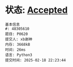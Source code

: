# 状态: [Accepted](http://dsbpython.openjudge.cn/dspythonbook/solution/48305610/)

```
基本信息
#: 48305610
题目: P0620
提交人: xb谢神
内存: 3668kB
时间: 26ms
语言: Python3
提交时间: 2025-02-18 22:23:44
```


